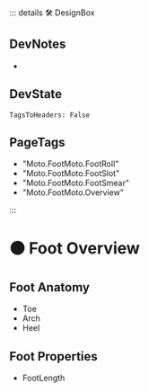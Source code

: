 ::: details 🛠 <dev>DesignBox</dev>

## DevNotes

-

## DevState

`TagsToHeaders: False`


<h2>PageTags</h2>

- "Moto.FootMoto.FootRoll"
- "Moto.FootMoto.FootSlot"
- "Moto.FootMoto.FootSmear"
- "Moto.FootMoto.Overview"

:::

# 🟠 <moto>Foot Overview</moto>

## Foot Anatomy

- Toe
- Arch
- Heel

## Foot Properties
- FootLength

